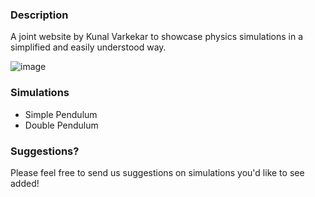### Description

A joint website by Kunal Varkekar to showcase physics simulations in a simplified and easily understood way. 

![image](https://github.com/user-attachments/assets/da9aad23-8781-4880-b10b-9c67e87954b3)



### Simulations

- Simple Pendulum
- Double Pendulum

### Suggestions?

Please feel free to send us suggestions on simulations you'd like to see added!
